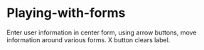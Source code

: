 Playing-with-forms
==================

Enter user information in center form, using arrow buttons, move information around various forms. X button clears label.
